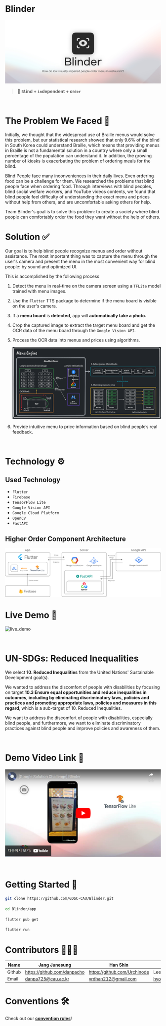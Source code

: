 <br />

# Blinder
![Blinder](./assets/blinder.jpeg)
> 🌱 **`Bl`ind + `in`dependent + or`der`**

<br />

# The Problem We Faced 🤔

Initially, we thought that the widespread use of Braille menus would solve this problem, but our statistical research showed that only 9.6% of the blind in South Korea could understand Braille, which means that providing menus in Braille is not a fundamental solution in a country where only a small percentage of the population can understand it. In addition, the growing number of kiosks is exacerbating the problem of ordering meals for the blind.

Blind People face many inconveniences in their daily lives. Even ordering food can be a challenge for them. We researched the problems that blind people face when ordering food. Through interviews with blind peoples, blind social welfare workers, and YouTube videos contents, we found that blind people feel difficulty of understanding the exact menu and prices without help from others, and are uncomfortable asking others for help.

Team Blinder's goal is to solve this problem: to create a society where blind people can comfortably order the food they want without the help of others.

# Solution ✅

Our goal is to help blind people recognize menus and order without assistance. The most important thing was to capture the menu through the user's camera and present the menu in the most convenient way for blind people: by sound and optimized UI.

This is accomplished by the following process

1. Detect the menu in real-time on the camera screen using a `TFLite` model trained with menu images.
2. Use the `Flutter` TTS package to determine if the menu board is visible on the user's camera.
3. If a **menu board** is **detected**, app will **automatically take a photo.**
4. Crop the captured image to extract the target menu board and get the OCR data of the menu board through the `Google Vision API`.
5. Process the OCR data into menus and prices using algorithms.

    ![menu_extraction_algorithm](./assets/menu_algorithm.webp)

6. Provide intuitive menu to price information based on blind people’s real feedback.

<br />

# Technology ⚙️

## Used Technology

-   `Flutter`
-   `Firebase`
-   `TensorFlow Lite`
-   `Google Vision API`
-   `Google Cloud Platform`
-   `OpenCV`
-   `FastAPI`

## Higher Order Component Architecture

![HOC_Architecture](./assets/architecture.jpg)

# Live Demo 🚀

![live_demo](./assets/blinder_demo.gif)

<br />

# UN-SDGs: **Reduced Inequalities**

We select **10. Reduced Inequalities** from the United Nations' Sustainable Development goal(s).

We wanted to address the discomfort of people with disabilities by focusing on target **10.3 Ensure equal opportunities and reduce inequalities in outcomes, including by eliminating discriminatory laws, policies and practices and promoting appropriate laws, policies and measures in this regard**, which is a sub-target of 10. Reduced Inequalities.

We want to address the discomfort of people with disabilities, especially blind people, and furthermore, we want to eliminate discriminatory practices against blind people and improve policies and awareness of them.

<br />

# Demo Video Link 🔗

[![youtube_demo](./assets/youtube_link.png)](https://www.youtube.com/watch?v=OPDtJE0w32Y)

<br />

# Getting Started 📲

```bash
git clone https://github.com/GDSC-CAU/Blinder.git

cd Blinder/app

flutter pub get

flutter run
```

# Contributors 👨🏻‍💻

| Name   | Jang Junesung               | Han Shin                     | Lee HyunSub        | Park Ilsang               |
| ------ | --------------------------- | ---------------------------- | ------------------ | ------------------------- |
| Github | https://github.com/danpacho | https://github.com/Urchinode | Lee HyunSub        | https://github.com/1lsang |
| Email  | danpa725@cau.ac.kr          | vrdhan212@gmail.com          | hyonklee@gmail.com | ilsangpark.98@gmail.com   |

# Conventions 🛠️

Check out our **[convention rules](./conventions.md)**!
